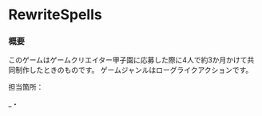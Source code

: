 # RewriteSpells

### 概要
このゲームはゲームクリエイター甲子園に応募した際に4人で約3か月かけて共同制作したときのものです。
ゲームジャンルはローグライクアクションです。

担当箇所：

_・


